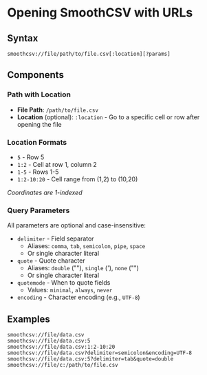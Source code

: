 # Opening SmoothCSV with URLs

## Syntax
```
smoothcsv://file/path/to/file.csv[:location][?params]
```

## Components

### Path with Location
- **File Path**: `/path/to/file.csv`
- **Location** (optional): `:location` - Go to a specific cell or row after opening the file

### Location Formats
- `5` - Row 5
- `1:2` - Cell at row 1, column 2  
- `1-5` - Rows 1-5
- `1:2-10:20` - Cell range from (1,2) to (10,20)

*Coordinates are 1-indexed*

### Query Parameters
All parameters are optional and case-insensitive:

- `delimiter` - Field separator
  - Aliases: `comma`, `tab`, `semicolon`, `pipe`, `space`
  - Or single character literal
- `quote` - Quote character
  - Aliases: `double` (""), `single` ('), `none` ("")
  - Or single character literal  
- `quotemode` - When to quote fields
  - Values: `minimal`, `always`, `never`
- `encoding` - Character encoding (e.g., `UTF-8`)

## Examples
```
smoothcsv://file/data.csv
smoothcsv://file/data.csv:5
smoothcsv://file/data.csv:1:2-10:20
smoothcsv://file/data.csv?delimiter=semicolon&encoding=UTF-8
smoothcsv://file/data.csv:5?delimiter=tab&quote=double
smoothcsv://file/c:/path/to/file.csv
```
